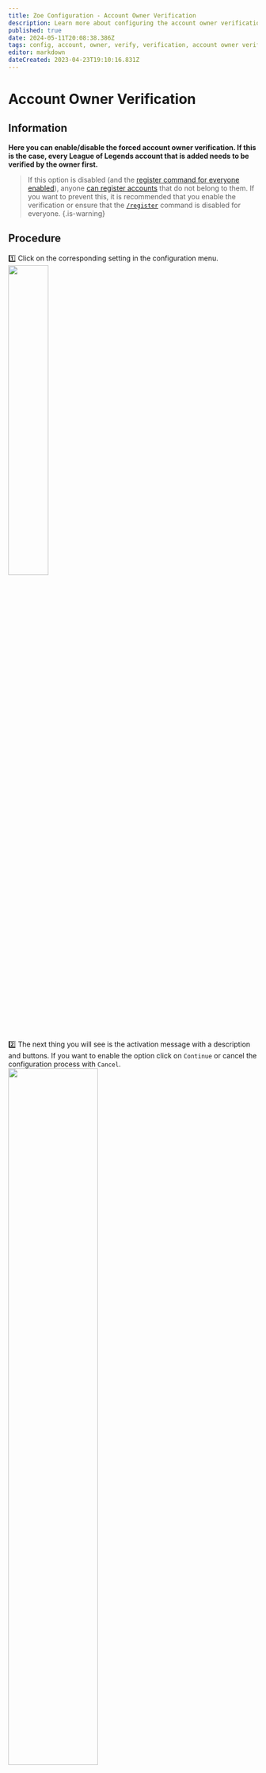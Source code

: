 ```yaml
---
title: Zoe Configuration - Account Owner Verification
description: Learn more about configuring the account owner verification.
published: true
date: 2024-05-11T20:08:38.386Z
tags: config, account, owner, verify, verification, account owner verification
editor: markdown
dateCreated: 2023-04-23T19:10:16.831Z
---
```


# Account Owner Verification
## Information
**Here you can enable/disable the forced account owner verification. If this is the case, every League of Legends account that is added needs to be verified by the owner first.**
> If this option is disabled (and the [register command for everyone enabled](/en/Zoe-Configuration/Usermanagment/Register)), anyone [can register accounts](/en/commands/player/register/) that do not belong to them. If you want to prevent this, it is recommended that you enable the verification or ensure that the [`/register`](/en/commands/player/register/) command is disabled for everyone.
>{.is-warning}

## Procedure
:one: Click on the corresponding setting in the configuration menu.
<img src="/config_users_menu_choices.png" width="40%" /> <br>
:two: The next thing you will see is the activation message with a description and buttons.
If you want to enable the option click on `Continue` or cancel the configuration process with `Cancel`. 
<img src="/config_users_2_ownerverify_activation.png" width="60%" /> <br>
:three: Now you got to decide if all players should stay the same or get deleted (because they were added without verification). Alternatively you can `Cancel` the configuration process. 
<img src="/config_users_2_ownerverify_activation_2.png" width="60%" /> 

>The verification process works as shown in this article: [Registration with Verification](/en/Guides/RegisterWithVerification)
> {.is-info}
